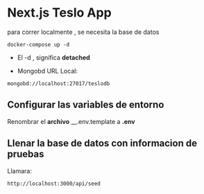 # Next.js Teslo App
para correr localmente , se necesita la base de datos
```
docker-compose up -d
```

* El -d , significa __detached__

* Mongobd URL Local: 
```
mongobd://localhost:27017/teslodb
```

## Configurar las variables de entorno
Renombrar el **archivo** __.env.template a __.env__

## Llenar la base de datos con informacion de pruebas 
Llamara:
```
http://localhost:3000/api/seed
```
